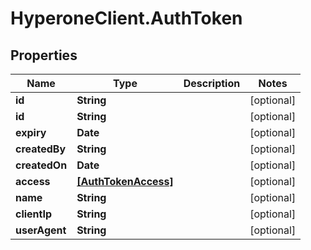 # HyperoneClient.AuthToken

## Properties

Name | Type | Description | Notes
------------ | ------------- | ------------- | -------------
**id** | **String** |  | [optional] 
**id** | **String** |  | [optional] 
**expiry** | **Date** |  | [optional] 
**createdBy** | **String** |  | [optional] 
**createdOn** | **Date** |  | [optional] 
**access** | [**[AuthTokenAccess]**](AuthTokenAccess.md) |  | [optional] 
**name** | **String** |  | [optional] 
**clientIp** | **String** |  | [optional] 
**userAgent** | **String** |  | [optional] 


